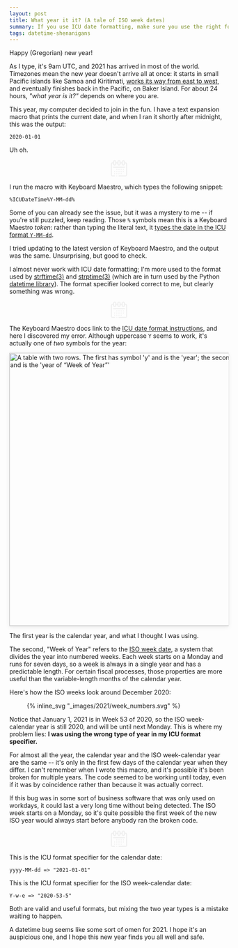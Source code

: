 ```yaml
---
layout: post
title: What year it it? (A tale of ISO week dates)
summary: If you use ICU date formatting, make sure you use the right format specifier for year.
tags: datetime-shenanigans
---
```


<style>
  hr {
    margin-left:  1em;
    margin-right: 1em;
  }
</style>

Happy (Gregorian) new year!

As I type, it's 9am UTC, and 2021 has arrived in most of the world.
Timezones mean the new year doesn't arrive all at once: it starts in small Pacific islands like Samoa and Kiritimati, [works its way from east to west][timezones], and eventually finishes back in the Pacific, on Baker Island.
For about 24 hours, *"what year is it?"* depends on where you are.

This year, my computer decided to join in the fun.
I have a text expansion macro that prints the current date, and when I ran it shortly after midnight, this was the output:

```
2020-01-01
```

Uh oh.

[timezones]: https://www.timeanddate.com/counters/firstnewyear.html



<center class="norss separator">
  <!-- https://thenounproject.com/search/?q=calendar&i=3669219 -->
  <svg height='40px' width='40px' fill="#f0f0f0" xmlns:svg="http://www.w3.org/2000/svg" xmlns="http://www.w3.org/2000/svg" viewBox="0 0 16.933333 16.933333" version="1.1" x="0px" y="0px">
    <g transform="translate(0,-280.06669)"><path style="color:#f0f0f0;font-style:normal;font-variant:normal;font-weight:normal;font-stretch:normal;font-size:medium;line-height:normal;font-family:sans-serif;font-variant-ligatures:normal;font-variant-position:normal;font-variant-caps:normal;font-variant-numeric:normal;font-variant-alternates:normal;font-feature-settings:normal;text-indent:0;text-align:start;text-decoration:none;text-decoration-line:none;text-decoration-style:solid;text-decoration-color:#000000;letter-spacing:normal;word-spacing:normal;text-transform:none;writing-mode:lr-tb;direction:ltr;text-orientation:mixed;dominant-baseline:auto;baseline-shift:baseline;text-anchor:start;white-space:normal;shape-padding:0;clip-rule:nonzero;display:inline;overflow:visible;visibility:visible;opacity:1;isolation:auto;mix-blend-mode:normal;color-interpolation:sRGB;color-interpolation-filters:linearRGB;solid-color:#000000;solid-opacity:1;vector-effect:none;fill:#f0f0f0;fill-opacity:1;fill-rule:evenodd;stroke:none;stroke-width:3.99999976;stroke-linecap:round;stroke-linejoin:round;stroke-miterlimit:4;stroke-dasharray:none;stroke-dashoffset:8;stroke-opacity:1;paint-order:stroke fill markers;color-rendering:auto;image-rendering:auto;shape-rendering:auto;text-rendering:auto;enable-background:accumulate"
      d="M 15.996094 2 C 12.706681 2 10.001953 4.7106393 10.001953 8 L 10.001953 10
      L 8 10 C 4.7105924 10 2 12.710602 2 16 L 2 56 C 2 59.289398 4.7105924 62 8 62 L 15.996094 62 A 2.0001999 2.0001999 0 1 0 15.996094 58 L 8 58 C 6.8574465 58 6 57.142551 6 56 L 6 16 C 6 14.857449 6.8574465 14 8 14 L 10.001953 14 L 10.001953 16.001953 C 10.001953 19.291352 12.706704 21.996094 15.996094 21.996094 C 19.285484 21.996094 21.998047 19.291352 21.998047 16.001953 L 21.998047 14.001953 L 25.998047 14.001953 L 25.998047 16.001953 C 25.998047 19.291352 28.710609 21.996094 32 21.996094 C 35.28939 21.996094 38.001953 19.291352 38.001953 16.001953 L 38.001953 14.001953 L 42.003906 14.001953 L 42.003906 16.001953 C 42.003906 19.291352 44.706703 21.996094 47.996094 21.996094 C 51.285481 21.996094 53.998047 19.291389 53.998047 16.001953 L 53.998047 14 L 56 14 C 57.142555 14 58 14.857449 58 16 L 58 56 C 58 57.142551 57.142555 58 56 58 L 32 58 A 2.0001999 2.0001999 0 1 0 32 62 L 56 62 C 59.28941 62 62 59.289398 62 56 L 62 16 C 62 12.710602 59.28941 10 56 10 L 53.998047 10 L 53.998047 8 C 53.998047 4.7106393 51.285504 2 47.996094 2 C 44.70668 2 42.003906 4.7106393 42.003906 8 L 42.003906 10.001953 L 38.001953 10.001953 L 38.001953 8 C 38.001953 4.7106393 35.289413 2 32 2 C 28.710587 2 25.998047 4.7106393 25.998047 8 L 25.998047 10.001953 L 21.998047 10.001953 L 21.998047 8 C 21.998047 4.7106393 19.285507 2 15.996094 2 z M 15.996094 6 C 17.13868 6 17.996094 6.8574488 17.996094 8 L 17.996094 16.001953 C 17.996094 17.14458 17.138703 18.003906 15.996094 18.003906 C 14.853484 18.003906 14.003906 17.14458 14.003906 16.001953 L 14.003906 8 C 14.003906 6.8574488 14.853507 6 15.996094 6 z M 32 6 C 33.142586 6 34.001953 6.8574488 34.001953 8 L 34.001953 16.001953 C 34.001953 17.14458 33.142609 18.003906 32 18.003906 C 30.85739 18.003906 30 17.14458 30 16.001953 L 30 8 C 30 6.8574488 30.857413 6 32 6 z M 47.996094 6 C 49.138675 6 49.998047 6.8574488 49.998047 8 L 49.998047 16.001953 C 49.998047 17.14458 49.138698 18.003906 47.996094 18.003906 C 46.853482 18.003906 45.996094 17.14458 45.996094 16.001953 L 45.996094 8 C 45.996094 6.8574488 46.853505 6 47.996094 6 z M 12.003906 25.998047 A 2.000504 2.000504 0 0 0 12.003906 29.998047 L 51.998047 29.998047 A 2.000504 2.000504 0 1 0 51.998047 25.998047 L 12.003906 25.998047 z M 24 34 A 1.9999999 1.9999999 0 0 0 22 36 A 1.9999999 1.9999999 0 0 0 24 38 A 1.9999999 1.9999999 0 0 0 26 36 A 1.9999999 1.9999999 0 0 0 24 34 z M 32 34 A 1.9999999 1.9999999 0 0 0 30 36 A 1.9999999 1.9999999 0 0 0 32 38 A 1.9999999 1.9999999 0 0 0 34 36 A 1.9999999 1.9999999 0 0 0 32 34 z M 40 34 A 1.9999999 1.9999999 0 0 0 38 36 A 1.9999999 1.9999999 0 0 0 40 38 A 1.9999999 1.9999999 0 0 0 42 36
      A 1.9999999 1.9999999 0 0 0 40 34 z M 48 34 A 1.9999999 1.9999999 0 0 0 46 36 A 1.9999999 1.9999999 0 0 0 48 38 A 1.9999999 1.9999999 0 0 0 50 36 A 1.9999999 1.9999999 0 0 0 48 34 z M 16 42 A 1.9999999 1.9999999 0 0 0 14 44 A 1.9999999 1.9999999 0 0 0 16 46 A 1.9999999 1.9999999 0 0 0 18 44 A 1.9999999 1.9999999 0 0 0 16 42 z M 24 42 A 1.9999999 1.9999999 0 0 0 22 44 A 1.9999999 1.9999999 0 0 0 24 46 A 1.9999999 1.9999999 0 0 0 26 44 A 1.9999999 1.9999999 0 0 0 24 42 z M 32 42 A 1.9999999 1.9999999 0 0 0 30 44 A 1.9999999 1.9999999 0 0 0 32 46 A 1.9999999 1.9999999 0 0 0 34 44 A 1.9999999 1.9999999 0 0 0 32 42 z M 40 42 A 1.9999999 1.9999999 0 0 0 38 44 A 1.9999999 1.9999999 0 0 0 40 46 A 1.9999999 1.9999999 0 0 0 42 44 A 1.9999999 1.9999999 0 0 0 40 42 z M 48 42 A 1.9999999 1.9999999 0 0 0 46 44 A 1.9999999 1.9999999 0 0 0 48 46 A 1.9999999 1.9999999 0 0 0 50 44 A 1.9999999 1.9999999 0 0 0 48 42 z M 16 50 A 1.9999999 1.9999999 0 0 0 14 52 A 1.9999999 1.9999999 0 0 0 16 54 A 1.9999999 1.9999999 0 0 0 18 52 A 1.9999999 1.9999999 0 0 0 16 50 z M 24 50 A 1.9999999 1.9999999 0 0 0 22 52 A 1.9999999 1.9999999 0 0 0 24 54 A 1.9999999 1.9999999 0 0 0 26 52 A 1.9999999 1.9999999 0 0 0 24 50 z M 32 50 A 1.9999999 1.9999999 0 0 0 30 52 A 1.9999999 1.9999999 0 0 0 32 54 A 1.9999999 1.9999999 0 0 0 34 52 A 1.9999999 1.9999999 0 0 0 32 50 z M 40 50 A 1.9999999 1.9999999 0 0 0 38 52 A 1.9999999 1.9999999 0 0 0 40 54 A 1.9999999 1.9999999 0 0 0 42 52 A 1.9999999 1.9999999 0 0 0 40 50 z M 24 58 A 1.9999999 1.9999999 0 0 0 22 60 A 1.9999999 1.9999999 0 0 0 24 62 A 1.9999999 1.9999999 0 0 0 26 60 A 1.9999999 1.9999999 0 0 0 24 58 z " transform="matrix(0.26458333,0,0,0.26458333,0,280.06669)">
  </path>
</g>
</svg>
</center>



I run the macro with Keyboard Maestro, which types the following snippet:

```
%ICUDateTime%Y-MM-dd%
```

Some of you can already see the issue, but it was a mystery to me -- if you're still puzzled, keep reading.
Those `%` symbols mean this is a Keyboard Maestro *token*: rather than typing the literal text, it [types the date in the ICU format `Y-MM-dd`][kmaestro].

I tried updating to the latest version of Keyboard Maestro, and the output was the same.
Unsurprising, but good to check.

I almost never work with ICU date formatting; I'm more used to the format used by [strftime(3)][strftime] and [strptime(3)][strptime] (which are in turn used by the Python [datetime library][datetime]).
The format specifier looked correct to me, but clearly something was wrong.

[kmaestro]: https://wiki.keyboardmaestro.com/token/ICUDateTime
[strftime]: https://linux.die.net/man/3/strftime
[strptime]: https://linux.die.net/man/3/strptime
[datetime]: https://docs.python.org/3/library/datetime.html



<center class="norss separator">
  <!-- https://thenounproject.com/search/?q=calendar&i=3669219 -->
  <svg height='40px' width='40px' fill="#f0f0f0" xmlns:svg="http://www.w3.org/2000/svg" xmlns="http://www.w3.org/2000/svg" viewBox="0 0 16.933333 16.933333" version="1.1" x="0px" y="0px">
    <g transform="translate(0,-280.06669)"><path style="color:#f0f0f0;font-style:normal;font-variant:normal;font-weight:normal;font-stretch:normal;font-size:medium;line-height:normal;font-family:sans-serif;font-variant-ligatures:normal;font-variant-position:normal;font-variant-caps:normal;font-variant-numeric:normal;font-variant-alternates:normal;font-feature-settings:normal;text-indent:0;text-align:start;text-decoration:none;text-decoration-line:none;text-decoration-style:solid;text-decoration-color:#000000;letter-spacing:normal;word-spacing:normal;text-transform:none;writing-mode:lr-tb;direction:ltr;text-orientation:mixed;dominant-baseline:auto;baseline-shift:baseline;text-anchor:start;white-space:normal;shape-padding:0;clip-rule:nonzero;display:inline;overflow:visible;visibility:visible;opacity:1;isolation:auto;mix-blend-mode:normal;color-interpolation:sRGB;color-interpolation-filters:linearRGB;solid-color:#000000;solid-opacity:1;vector-effect:none;fill:#f0f0f0;fill-opacity:1;fill-rule:evenodd;stroke:none;stroke-width:3.99999976;stroke-linecap:round;stroke-linejoin:round;stroke-miterlimit:4;stroke-dasharray:none;stroke-dashoffset:8;stroke-opacity:1;paint-order:stroke fill markers;color-rendering:auto;image-rendering:auto;shape-rendering:auto;text-rendering:auto;enable-background:accumulate"
      d="M 15.996094 2 C 12.706681 2 10.001953 4.7106393 10.001953 8 L 10.001953 10
      L 8 10 C 4.7105924 10 2 12.710602 2 16 L 2 56 C 2 59.289398 4.7105924 62 8 62 L 15.996094 62 A 2.0001999 2.0001999 0 1 0 15.996094 58 L 8 58 C 6.8574465 58 6 57.142551 6 56 L 6 16 C 6 14.857449 6.8574465 14 8 14 L 10.001953 14 L 10.001953 16.001953 C 10.001953 19.291352 12.706704 21.996094 15.996094 21.996094 C 19.285484 21.996094 21.998047 19.291352 21.998047 16.001953 L 21.998047 14.001953 L 25.998047 14.001953 L 25.998047 16.001953 C 25.998047 19.291352 28.710609 21.996094 32 21.996094 C 35.28939 21.996094 38.001953 19.291352 38.001953 16.001953 L 38.001953 14.001953 L 42.003906 14.001953 L 42.003906 16.001953 C 42.003906 19.291352 44.706703 21.996094 47.996094 21.996094 C 51.285481 21.996094 53.998047 19.291389 53.998047 16.001953 L 53.998047 14 L 56 14 C 57.142555 14 58 14.857449 58 16 L 58 56 C 58 57.142551 57.142555 58 56 58 L 32 58 A 2.0001999 2.0001999 0 1 0 32 62 L 56 62 C 59.28941 62 62 59.289398 62 56 L 62 16 C 62 12.710602 59.28941 10 56 10 L 53.998047 10 L 53.998047 8 C 53.998047 4.7106393 51.285504 2 47.996094 2 C 44.70668 2 42.003906 4.7106393 42.003906 8 L 42.003906 10.001953 L 38.001953 10.001953 L 38.001953 8 C 38.001953 4.7106393 35.289413 2 32 2 C 28.710587 2 25.998047 4.7106393 25.998047 8 L 25.998047 10.001953 L 21.998047 10.001953 L 21.998047 8 C 21.998047 4.7106393 19.285507 2 15.996094 2 z M 15.996094 6 C 17.13868 6 17.996094 6.8574488 17.996094 8 L 17.996094 16.001953 C 17.996094 17.14458 17.138703 18.003906 15.996094 18.003906 C 14.853484 18.003906 14.003906 17.14458 14.003906 16.001953 L 14.003906 8 C 14.003906 6.8574488 14.853507 6 15.996094 6 z M 32 6 C 33.142586 6 34.001953 6.8574488 34.001953 8 L 34.001953 16.001953 C 34.001953 17.14458 33.142609 18.003906 32 18.003906 C 30.85739 18.003906 30 17.14458 30 16.001953 L 30 8 C 30 6.8574488 30.857413 6 32 6 z M 47.996094 6 C 49.138675 6 49.998047 6.8574488 49.998047 8 L 49.998047 16.001953 C 49.998047 17.14458 49.138698 18.003906 47.996094 18.003906 C 46.853482 18.003906 45.996094 17.14458 45.996094 16.001953 L 45.996094 8 C 45.996094 6.8574488 46.853505 6 47.996094 6 z M 12.003906 25.998047 A 2.000504 2.000504 0 0 0 12.003906 29.998047 L 51.998047 29.998047 A 2.000504 2.000504 0 1 0 51.998047 25.998047 L 12.003906 25.998047 z M 24 34 A 1.9999999 1.9999999 0 0 0 22 36 A 1.9999999 1.9999999 0 0 0 24 38 A 1.9999999 1.9999999 0 0 0 26 36 A 1.9999999 1.9999999 0 0 0 24 34 z M 32 34 A 1.9999999 1.9999999 0 0 0 30 36 A 1.9999999 1.9999999 0 0 0 32 38 A 1.9999999 1.9999999 0 0 0 34 36 A 1.9999999 1.9999999 0 0 0 32 34 z M 40 34 A 1.9999999 1.9999999 0 0 0 38 36 A 1.9999999 1.9999999 0 0 0 40 38 A 1.9999999 1.9999999 0 0 0 42 36
      A 1.9999999 1.9999999 0 0 0 40 34 z M 48 34 A 1.9999999 1.9999999 0 0 0 46 36 A 1.9999999 1.9999999 0 0 0 48 38 A 1.9999999 1.9999999 0 0 0 50 36 A 1.9999999 1.9999999 0 0 0 48 34 z M 16 42 A 1.9999999 1.9999999 0 0 0 14 44 A 1.9999999 1.9999999 0 0 0 16 46 A 1.9999999 1.9999999 0 0 0 18 44 A 1.9999999 1.9999999 0 0 0 16 42 z M 24 42 A 1.9999999 1.9999999 0 0 0 22 44 A 1.9999999 1.9999999 0 0 0 24 46 A 1.9999999 1.9999999 0 0 0 26 44 A 1.9999999 1.9999999 0 0 0 24 42 z M 32 42 A 1.9999999 1.9999999 0 0 0 30 44 A 1.9999999 1.9999999 0 0 0 32 46 A 1.9999999 1.9999999 0 0 0 34 44 A 1.9999999 1.9999999 0 0 0 32 42 z M 40 42 A 1.9999999 1.9999999 0 0 0 38 44 A 1.9999999 1.9999999 0 0 0 40 46 A 1.9999999 1.9999999 0 0 0 42 44 A 1.9999999 1.9999999 0 0 0 40 42 z M 48 42 A 1.9999999 1.9999999 0 0 0 46 44 A 1.9999999 1.9999999 0 0 0 48 46 A 1.9999999 1.9999999 0 0 0 50 44 A 1.9999999 1.9999999 0 0 0 48 42 z M 16 50 A 1.9999999 1.9999999 0 0 0 14 52 A 1.9999999 1.9999999 0 0 0 16 54 A 1.9999999 1.9999999 0 0 0 18 52 A 1.9999999 1.9999999 0 0 0 16 50 z M 24 50 A 1.9999999 1.9999999 0 0 0 22 52 A 1.9999999 1.9999999 0 0 0 24 54 A 1.9999999 1.9999999 0 0 0 26 52 A 1.9999999 1.9999999 0 0 0 24 50 z M 32 50 A 1.9999999 1.9999999 0 0 0 30 52 A 1.9999999 1.9999999 0 0 0 32 54 A 1.9999999 1.9999999 0 0 0 34 52 A 1.9999999 1.9999999 0 0 0 32 50 z M 40 50 A 1.9999999 1.9999999 0 0 0 38 52 A 1.9999999 1.9999999 0 0 0 40 54 A 1.9999999 1.9999999 0 0 0 42 52 A 1.9999999 1.9999999 0 0 0 40 50 z M 24 58 A 1.9999999 1.9999999 0 0 0 22 60 A 1.9999999 1.9999999 0 0 0 24 62 A 1.9999999 1.9999999 0 0 0 26 60 A 1.9999999 1.9999999 0 0 0 24 58 z " transform="matrix(0.26458333,0,0,0.26458333,0,280.06669)">
  </path>
</g>
</svg>
</center>



The Keyboard Maestro docs link to the [ICU date format instructions](https://unicode-org.github.io/icu/userguide/format_parse/datetime/#date-field-symbol-table), and here I discovered my error.
Although uppercase `Y` seems to work, it's actually one of *two* symbols for the year:

<img src="/images/2021/icu_symbols_1x.png" srcset="/images/2021/icu_symbols_1x.png 1x, /images/2021/icu_symbols_2x.png 2x" alt="A table with two rows. The first has symbol 'y' and is the 'year'; the second had symbol 'Y' and is the 'year of “Week of Year”'" style="width: 627px; box-shadow: 0 1px 2px rgba(0,0,0,0.12),0 3px 10px rgba(0,0,0,0.08)">

The first year is the calendar year, and what I thought I was using.

The second, "Week of Year" refers to the [ISO week date](https://en.wikipedia.org/wiki/ISO_week_date), a system that divides the year into numbered weeks.
Each week starts on a Monday and runs for seven days, so a week is always in a single year and has a predictable length.
For certain fiscal processes, those properties are more useful than the variable-length months of the calendar year.

Here's how the ISO weeks look around December 2020:

<figure style="max-width: 500px;">
{% inline_svg "_images/2021/week_numbers.svg" %}
</figure>

Notice that January 1, 2021 is in Week 53 of 2020, so the ISO week-calendar year is still 2020, and will be until next Monday.
This is where my problem lies: **I was using the wrong type of year in my ICU format specifier.**

For almost all the year, the calendar year and the ISO week-calendar year are the same -- it's only in the first few days of the calendar year when they differ.
I can't remember when I wrote this macro, and it's possible it's been broken for multiple years.
The code seemed to be working until today, even if it was by coincidence rather than because it was actually correct.

If this bug was in some sort of business software that was only used on workdays, it could last a very long time without being detected.
The ISO week starts on a Monday, so it's quite possible the first week of the new ISO year would always start before anybody ran the broken code.



<center class="norss separator">
  <!-- https://thenounproject.com/search/?q=calendar&i=3669219 -->
  <svg height='40px' width='40px' fill="#f0f0f0" xmlns:svg="http://www.w3.org/2000/svg" xmlns="http://www.w3.org/2000/svg" viewBox="0 0 16.933333 16.933333" version="1.1" x="0px" y="0px">
    <g transform="translate(0,-280.06669)"><path style="color:#f0f0f0;font-style:normal;font-variant:normal;font-weight:normal;font-stretch:normal;font-size:medium;line-height:normal;font-family:sans-serif;font-variant-ligatures:normal;font-variant-position:normal;font-variant-caps:normal;font-variant-numeric:normal;font-variant-alternates:normal;font-feature-settings:normal;text-indent:0;text-align:start;text-decoration:none;text-decoration-line:none;text-decoration-style:solid;text-decoration-color:#000000;letter-spacing:normal;word-spacing:normal;text-transform:none;writing-mode:lr-tb;direction:ltr;text-orientation:mixed;dominant-baseline:auto;baseline-shift:baseline;text-anchor:start;white-space:normal;shape-padding:0;clip-rule:nonzero;display:inline;overflow:visible;visibility:visible;opacity:1;isolation:auto;mix-blend-mode:normal;color-interpolation:sRGB;color-interpolation-filters:linearRGB;solid-color:#000000;solid-opacity:1;vector-effect:none;fill:#f0f0f0;fill-opacity:1;fill-rule:evenodd;stroke:none;stroke-width:3.99999976;stroke-linecap:round;stroke-linejoin:round;stroke-miterlimit:4;stroke-dasharray:none;stroke-dashoffset:8;stroke-opacity:1;paint-order:stroke fill markers;color-rendering:auto;image-rendering:auto;shape-rendering:auto;text-rendering:auto;enable-background:accumulate"
      d="M 15.996094 2 C 12.706681 2 10.001953 4.7106393 10.001953 8 L 10.001953 10
      L 8 10 C 4.7105924 10 2 12.710602 2 16 L 2 56 C 2 59.289398 4.7105924 62 8 62 L 15.996094 62 A 2.0001999 2.0001999 0 1 0 15.996094 58 L 8 58 C 6.8574465 58 6 57.142551 6 56 L 6 16 C 6 14.857449 6.8574465 14 8 14 L 10.001953 14 L 10.001953 16.001953 C 10.001953 19.291352 12.706704 21.996094 15.996094 21.996094 C 19.285484 21.996094 21.998047 19.291352 21.998047 16.001953 L 21.998047 14.001953 L 25.998047 14.001953 L 25.998047 16.001953 C 25.998047 19.291352 28.710609 21.996094 32 21.996094 C 35.28939 21.996094 38.001953 19.291352 38.001953 16.001953 L 38.001953 14.001953 L 42.003906 14.001953 L 42.003906 16.001953 C 42.003906 19.291352 44.706703 21.996094 47.996094 21.996094 C 51.285481 21.996094 53.998047 19.291389 53.998047 16.001953 L 53.998047 14 L 56 14 C 57.142555 14 58 14.857449 58 16 L 58 56 C 58 57.142551 57.142555 58 56 58 L 32 58 A 2.0001999 2.0001999 0 1 0 32 62 L 56 62 C 59.28941 62 62 59.289398 62 56 L 62 16 C 62 12.710602 59.28941 10 56 10 L 53.998047 10 L 53.998047 8 C 53.998047 4.7106393 51.285504 2 47.996094 2 C 44.70668 2 42.003906 4.7106393 42.003906 8 L 42.003906 10.001953 L 38.001953 10.001953 L 38.001953 8 C 38.001953 4.7106393 35.289413 2 32 2 C 28.710587 2 25.998047 4.7106393 25.998047 8 L 25.998047 10.001953 L 21.998047 10.001953 L 21.998047 8 C 21.998047 4.7106393 19.285507 2 15.996094 2 z M 15.996094 6 C 17.13868 6 17.996094 6.8574488 17.996094 8 L 17.996094 16.001953 C 17.996094 17.14458 17.138703 18.003906 15.996094 18.003906 C 14.853484 18.003906 14.003906 17.14458 14.003906 16.001953 L 14.003906 8 C 14.003906 6.8574488 14.853507 6 15.996094 6 z M 32 6 C 33.142586 6 34.001953 6.8574488 34.001953 8 L 34.001953 16.001953 C 34.001953 17.14458 33.142609 18.003906 32 18.003906 C 30.85739 18.003906 30 17.14458 30 16.001953 L 30 8 C 30 6.8574488 30.857413 6 32 6 z M 47.996094 6 C 49.138675 6 49.998047 6.8574488 49.998047 8 L 49.998047 16.001953 C 49.998047 17.14458 49.138698 18.003906 47.996094 18.003906 C 46.853482 18.003906 45.996094 17.14458 45.996094 16.001953 L 45.996094 8 C 45.996094 6.8574488 46.853505 6 47.996094 6 z M 12.003906 25.998047 A 2.000504 2.000504 0 0 0 12.003906 29.998047 L 51.998047 29.998047 A 2.000504 2.000504 0 1 0 51.998047 25.998047 L 12.003906 25.998047 z M 24 34 A 1.9999999 1.9999999 0 0 0 22 36 A 1.9999999 1.9999999 0 0 0 24 38 A 1.9999999 1.9999999 0 0 0 26 36 A 1.9999999 1.9999999 0 0 0 24 34 z M 32 34 A 1.9999999 1.9999999 0 0 0 30 36 A 1.9999999 1.9999999 0 0 0 32 38 A 1.9999999 1.9999999 0 0 0 34 36 A 1.9999999 1.9999999 0 0 0 32 34 z M 40 34 A 1.9999999 1.9999999 0 0 0 38 36 A 1.9999999 1.9999999 0 0 0 40 38 A 1.9999999 1.9999999 0 0 0 42 36
      A 1.9999999 1.9999999 0 0 0 40 34 z M 48 34 A 1.9999999 1.9999999 0 0 0 46 36 A 1.9999999 1.9999999 0 0 0 48 38 A 1.9999999 1.9999999 0 0 0 50 36 A 1.9999999 1.9999999 0 0 0 48 34 z M 16 42 A 1.9999999 1.9999999 0 0 0 14 44 A 1.9999999 1.9999999 0 0 0 16 46 A 1.9999999 1.9999999 0 0 0 18 44 A 1.9999999 1.9999999 0 0 0 16 42 z M 24 42 A 1.9999999 1.9999999 0 0 0 22 44 A 1.9999999 1.9999999 0 0 0 24 46 A 1.9999999 1.9999999 0 0 0 26 44 A 1.9999999 1.9999999 0 0 0 24 42 z M 32 42 A 1.9999999 1.9999999 0 0 0 30 44 A 1.9999999 1.9999999 0 0 0 32 46 A 1.9999999 1.9999999 0 0 0 34 44 A 1.9999999 1.9999999 0 0 0 32 42 z M 40 42 A 1.9999999 1.9999999 0 0 0 38 44 A 1.9999999 1.9999999 0 0 0 40 46 A 1.9999999 1.9999999 0 0 0 42 44 A 1.9999999 1.9999999 0 0 0 40 42 z M 48 42 A 1.9999999 1.9999999 0 0 0 46 44 A 1.9999999 1.9999999 0 0 0 48 46 A 1.9999999 1.9999999 0 0 0 50 44 A 1.9999999 1.9999999 0 0 0 48 42 z M 16 50 A 1.9999999 1.9999999 0 0 0 14 52 A 1.9999999 1.9999999 0 0 0 16 54 A 1.9999999 1.9999999 0 0 0 18 52 A 1.9999999 1.9999999 0 0 0 16 50 z M 24 50 A 1.9999999 1.9999999 0 0 0 22 52 A 1.9999999 1.9999999 0 0 0 24 54 A 1.9999999 1.9999999 0 0 0 26 52 A 1.9999999 1.9999999 0 0 0 24 50 z M 32 50 A 1.9999999 1.9999999 0 0 0 30 52 A 1.9999999 1.9999999 0 0 0 32 54 A 1.9999999 1.9999999 0 0 0 34 52 A 1.9999999 1.9999999 0 0 0 32 50 z M 40 50 A 1.9999999 1.9999999 0 0 0 38 52 A 1.9999999 1.9999999 0 0 0 40 54 A 1.9999999 1.9999999 0 0 0 42 52 A 1.9999999 1.9999999 0 0 0 40 50 z M 24 58 A 1.9999999 1.9999999 0 0 0 22 60 A 1.9999999 1.9999999 0 0 0 24 62 A 1.9999999 1.9999999 0 0 0 26 60 A 1.9999999 1.9999999 0 0 0 24 58 z " transform="matrix(0.26458333,0,0,0.26458333,0,280.06669)">
  </path>
</g>
</svg>
</center>



This is the ICU format specifier for the calendar date:

```
yyyy-MM-dd => "2021-01-01"
```

This is the ICU format specifier for the ISO week-calendar date:

```
Y-w-e => "2020-53-5"
```

Both are valid and useful formats, but mixing the two year types is a mistake waiting to happen.

A datetime bug seems like some sort of omen for 2021.
I hope it's an auspicious one, and I hope this new year finds you all well and safe.
